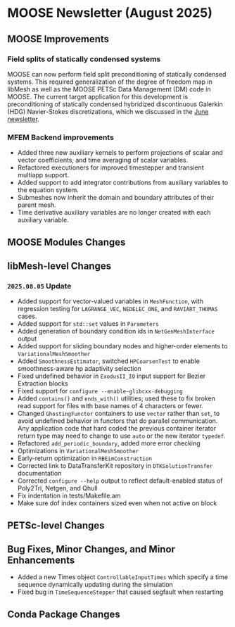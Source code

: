 # MOOSE Newsletter (August 2025)

## MOOSE Improvements

### Field splits of statically condensed systems

MOOSE can now perform field split preconditioning of statically condensed systems. This required
generalization of the degree of freedom map in libMesh as well as the MOOSE PETSc Data Management
(DM) code in MOOSE. The current target application for this development is preconditioning of
statically condensed hybridized discontinuous Galerkin (HDG) Navier-Stokes discretizations, which we
discussed in the [June newsletter](2025_06.md).

### MFEM Backend improvements

- Added three new auxiliary kernels to perform projections of scalar and vector coefficients, and
  time averaging of scalar variables.
- Refactored executioners for improved timestepper and transient multiapp support.
- Added support to add integrator contributions from auxiliary variables to the equation system.
- Submeshes now inherit the domain and boundary attributes of their parent mesh.
- Time derivative auxiliary variables are no longer created with each auxiliary variable.

## MOOSE Modules Changes

## libMesh-level Changes

### `2025.08.05` Update

- Added support for vector-valued variables in `MeshFunction`, with
  regression testing for `LAGRANGE_VEC`, `NEDELEC_ONE`, and
  `RAVIART_THOMAS` cases.
- Added support for `std::set` values in `Parameters`
- Added generation of boundary condition ids in `NetGenMeshInterface`
  output
- Added support for sliding boundary nodes and higher-order elements
  to `VariationalMeshSmoother`
- Added `SmoothnessEstimator`, switched `HPCoarsenTest` to enable
  smoothness-aware hp adaptivity selection
- Fixed undefined behavior in `ExodusII_IO` input support for Bezier
  Extraction blocks
- Fixed support for `configure --enable-glibcxx-debugging`
- Added `contains()` and `ends_with()` utilities; used these to fix
  broken read support for files with base names of 4 characters or
  fewer.
- Changed `GhostingFunctor` containers to use `vector` rather than
  `set`, to avoid undefined behavior in functors that do parallel
  communication.  Any application code that hard coded the previous
  container iterator return type may need to change to use `auto` or
  the new iterator `typedef`.
- Refactored `add_periodic_boundary`, added more error checking
- Optimizations in `VariationalMeshSmoother`
- Early-return optimization in `RBEimConstruction`
- Corrected link to DataTransferKit repository in
  `DTKSolutionTransfer` documentation
- Corrected `configure --help` output to reflect default-enabled
  status of Poly2Tri, Netgen, and Qhull
- Fix indentation in tests/Makefile.am
- Make sure dof index containers sized even when not active on block

## PETSc-level Changes

## Bug Fixes, Minor Changes, and Minor Enhancements

-  Added a new Times object `ControllableInputTimes` which specify a time sequence dynamically updating during the simulation
-  Fixed bug in `TimeSequenceStepper` that caused segfault when restarting

## Conda Package Changes

